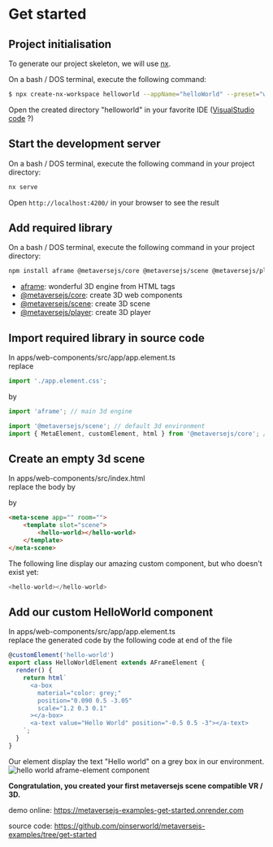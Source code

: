# Get started

## Project initialisation

To generate our project skeleton, we will use [nx](https://nx.dev/).

On a bash / DOS terminal, execute the following command:

```bash
$ npx create-nx-workspace helloworld --appName="helloWorld" --preset="web-components" --style="css" --nx-cloud=false
```

Open the created directory "helloworld" in your favorite IDE ([VisualStudio code](https://code.visualstudio.com/) ?)

## Start the development server

On a bash / DOS terminal, execute the following command in your project directory:

```bash
nx serve
```

Open `http://localhost:4200/` in your browser to see the result

## Add required library

On a bash / DOS terminal, execute the following command in your project directory:

```bash
npm install aframe @metaversejs/core @metaversejs/scene @metaversejs/player
```

- [aframe](https://aframe.io/): wonderful 3D engine from HTML tags
- [@metaversejs/core](https://github.com/pinserworld/metaversejs/): create 3D web components
- [@metaversejs/scene](https://github.com/pinserworld/metaversejs/): create 3D scene
- [@metaversejs/player](https://github.com/pinserworld/metaversejs/): create 3D player

## Import required library in source code

In apps/web-components/src/app/app.element.ts  
replace

```typescript
import './app.element.css';
```

by

```typescript
import 'aframe'; // main 3d engine

import '@metaversejs/scene'; // default 3d environment
import { MetaElement, customElement, html } from '@metaversejs/core'; // used to create a 3d component
```

## Create an empty 3d scene

In apps/web-components/src/index.html  
replace the body by

by

```html
<meta-scene app="" room="">
    <template slot="scene">
        <hello-world></hello-world>
    </template>
</meta-scene>
```

The following line display our amazing custom component, but who doesn't exist yet:

```typescript
<hello-world></hello-world>
```

## Add our custom HelloWorld component

In apps/web-components/src/app/app.element.ts  
replace the generated code by the following code at end of the file

```typescript
@customElement('hello-world')
export class HelloWorldElement extends AFrameElement {
  render() {
    return html`
      <a-box
        material="color: grey;"
        position="0.090 0.5 -3.05"
        scale="1.2 0.3 0.1"
      ></a-box>
      <a-text value="Hello World" position="-0.5 0.5 -3"></a-text>
    `;
  }
}
```

Our element display the text "Hello world" on a grey box in our environment.
![hello world aframe-element component](./assets/get-started-hello-world.png)

**Congratulation, you created your first metaversejs scene compatible VR / 3D.**

demo online: 
https://metaversejs-examples-get-started.onrender.com

source code: 
https://github.com/pinserworld/metaversejs-examples/tree/get-started

